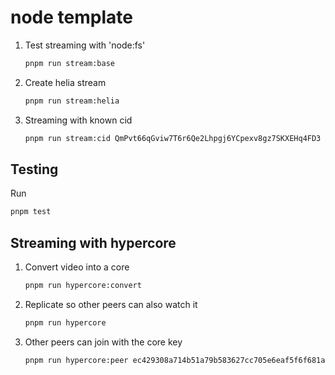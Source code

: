 # node template

1. Test streaming with 'node:fs'

   ```zsh
   pnpm run stream:base
   ```

1. Create helia stream

   ```zsh
   pnpm run stream:helia
   ```

1. Streaming with known cid

   ```zsh
   pnpm run stream:cid QmPvt66qGviw7T6r6Qe2Lhpgj6YCpexv8gz7SKXEHq4FD3
   ```

## Testing

Run

```zsh
pnpm test
```

## Streaming with hypercore

1. Convert video into a core

   ```zsh
   pnpm run hypercore:convert
   ```

1. Replicate so other peers can also watch it

   ```zsh
   pnpm run hypercore
   ```

1. Other peers can join with the core key

   ```zsh
   pnpm run hypercore:peer ec429308a714b51a79b583627cc705e6eaf5f6f681a3b7158138ca315dbaea46
   ```
